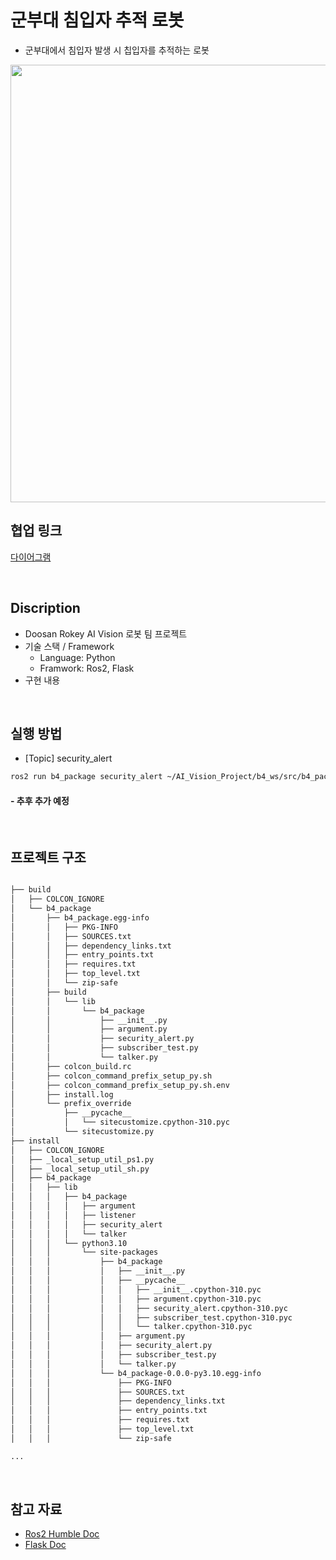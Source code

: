 # 군부대 침입자 추적 로봇 
* 군부대에서 침입자 발생 시 칩입자를 추적하는 로봇
<img src="https://github.com/user-attachments/assets/21ee52c6-9a99-4568-b5dc-ec2688ac5529" width="700" />
<br>

## 협업 링크
[다이어그램](https://app.diagrams.net/#G1dSkJzltzABwAcWuaZGdPVXZ0AbKhy5dB#%7B%22pageId%22%3A%22P8uuppDY_grhplGPpQES%22%7D)

<br>

## Discription
* Doosan Rokey AI Vision 로봇 팀 프로젝트
* 기술 스택 / Framework
  * Language: Python
  * Framwork: Ros2, Flask
* 구현 내용

<br>

## 실행 방법
* [Topic] security_alert
~~~bash
ros2 run b4_package security_alert ~/AI_Vision_Project/b4_ws/src/b4_package/best.pt
~~~

#### - 추후 추가 예정

<br>

## 프로젝트 구조
~~~bash

├── build
│   ├── COLCON_IGNORE
│   └── b4_package
│       ├── b4_package.egg-info
│       │   ├── PKG-INFO
│       │   ├── SOURCES.txt
│       │   ├── dependency_links.txt
│       │   ├── entry_points.txt
│       │   ├── requires.txt
│       │   ├── top_level.txt
│       │   └── zip-safe
│       ├── build
│       │   └── lib
│       │       └── b4_package
│       │           ├── __init__.py
│       │           ├── argument.py
│       │           ├── security_alert.py
│       │           ├── subscriber_test.py
│       │           └── talker.py
│       ├── colcon_build.rc
│       ├── colcon_command_prefix_setup_py.sh
│       ├── colcon_command_prefix_setup_py.sh.env
│       ├── install.log
│       └── prefix_override
│           ├── __pycache__
│           │   └── sitecustomize.cpython-310.pyc
│           └── sitecustomize.py
├── install
│   ├── COLCON_IGNORE
│   ├── _local_setup_util_ps1.py
│   ├── _local_setup_util_sh.py
│   ├── b4_package
│   │   ├── lib
│   │   │   ├── b4_package
│   │   │   │   ├── argument
│   │   │   │   ├── listener
│   │   │   │   ├── security_alert
│   │   │   │   └── talker
│   │   │   └── python3.10
│   │   │       └── site-packages
│   │   │           ├── b4_package
│   │   │           │   ├── __init__.py
│   │   │           │   ├── __pycache__
│   │   │           │   │   ├── __init__.cpython-310.pyc
│   │   │           │   │   ├── argument.cpython-310.pyc
│   │   │           │   │   ├── security_alert.cpython-310.pyc
│   │   │           │   │   ├── subscriber_test.cpython-310.pyc
│   │   │           │   │   └── talker.cpython-310.pyc
│   │   │           │   ├── argument.py
│   │   │           │   ├── security_alert.py
│   │   │           │   ├── subscriber_test.py
│   │   │           │   └── talker.py
│   │   │           └── b4_package-0.0.0-py3.10.egg-info
│   │   │               ├── PKG-INFO
│   │   │               ├── SOURCES.txt
│   │   │               ├── dependency_links.txt
│   │   │               ├── entry_points.txt
│   │   │               ├── requires.txt
│   │   │               ├── top_level.txt
│   │   │               └── zip-safe

...

~~~

<br>

## 참고 자료
* [Ros2 Humble Doc](https://docs.ros.org/en/humble/index.html)
* [Flask Doc](https://flask.palletsprojects.com/en/stable/)
